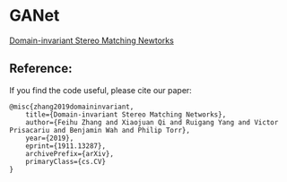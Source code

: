 # GANet

[Domain-invariant Stereo Matching Newtorks](https://arxiv.org/pdf/1911.13287.pdf)


## Reference:

If you find the code useful, please cite our paper:

    @misc{zhang2019domaininvariant,
        title={Domain-invariant Stereo Matching Networks},
        author={Feihu Zhang and Xiaojuan Qi and Ruigang Yang and Victor Prisacariu and Benjamin Wah and Philip Torr},
        year={2019},
        eprint={1911.13287},
        archivePrefix={arXiv},
        primaryClass={cs.CV}
    }
